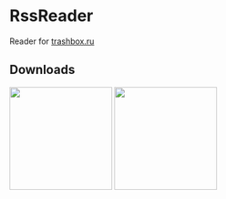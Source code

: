 # RssReader
Reader for <a href="http://trashbox.ru/">trashbox.ru</a>
<h2>Downloads</h2>
<a href="https://drive.google.com/file/d/0B0cFiA2IrxXKN0VTOHg5ZEdsRTA/">
<img src="http://www.bfw-datentechnik.de/layout/extensions/apk.png" height="180px" style="max-width:100%;"></a>
<img src="http://cs619219.vk.me/v619219943/19152/8DcibuFfI9A.jpg" height="180px" style="max-width:100%;">
